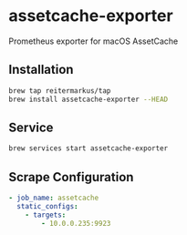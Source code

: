 # assetcache-exporter

Prometheus exporter for macOS AssetCache

## Installation

```sh
brew tap reitermarkus/tap
brew install assetcache-exporter --HEAD
```

## Service

```sh
brew services start assetcache-exporter
``` 

## Scrape Configuration

```yaml
- job_name: assetcache
  static_configs:
    - targets:
        - 10.0.0.235:9923
```
